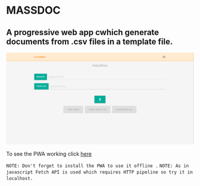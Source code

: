# MASSDOC
## A progressive web app cwhich generate documents from .csv files in a template file.

![main png](massdoc.png)

To see the PWA working click [here](https://lab.gdy.club/~Vaibhav154/PWA)

``NOTE: Don't forget to install the PWA to use it offline .``
``NOTE: As in javascript Fetch API is used which requires HTTP pipeline so try it in localhost.``
